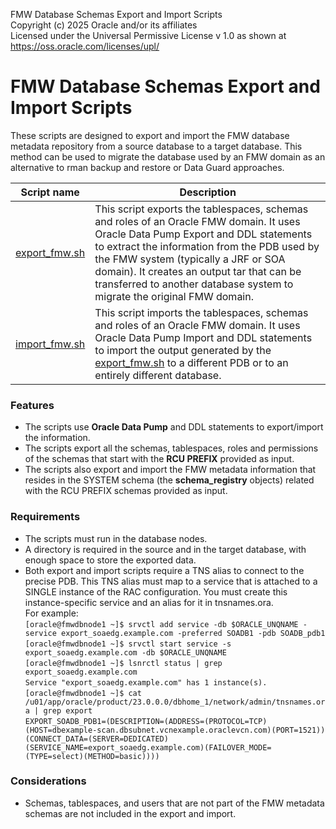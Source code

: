 FMW Database Schemas Export and Import Scripts  
Copyright (c) 2025 Oracle and/or its affiliates  
Licensed under the Universal Permissive License v 1.0 as shown at https://oss.oracle.com/licenses/upl/  

# FMW Database Schemas Export and Import Scripts
These scripts are designed to export and import the FMW database metadata repository from a source database to a target database. This method can be used to migrate the database used by an FMW domain as an alternative to rman backup and restore or Data Guard approaches.

| Script name  | Description |
| ------------- | ------------- |
| [export_fmw.sh](./export_fmw.sh) | This script exports the tablespaces, schemas and roles of an Oracle FMW domain. It uses Oracle Data Pump Export and DDL statements to extract the information from the PDB used by the FMW system (typically a JRF or SOA domain). It creates an output tar that can be transferred to another database system to migrate the original FMW domain. |
| [import_fmw.sh](./import_fmw.sh) | This script imports the tablespaces, schemas and roles of an Oracle FMW domain. It uses Oracle Data Pump Import and DDL statements to import the output generated by the [export_fmw.sh](./export_fmw.sh) to a different PDB or to an entirely different database. |

### Features
- The scripts use **Oracle Data Pump** and DDL statements to export/import the information.
- The scripts export all the schemas, tablespaces, roles and permissions of the schemas that start with the **RCU PREFIX** provided as input.
- The scripts also export and import the FMW metadata information that resides in the SYSTEM schema (the **schema_registry** objects) related with the RCU PREFIX schemas provided as input.

### Requirements
- The scripts must run in the database nodes.
- A directory is required in the source and in the target database, with enough space to store the exported data.
- Both export and import scripts require a TNS alias to connect to the precise PDB. This TNS alias must map to a service that is attached to a SINGLE instance of the RAC configuration. You must create this instance-specific service and an alias for it in tnsnames.ora.   
  For example:  
  `[oracle@fmwdbnode1 ~]$ srvctl add service -db $ORACLE_UNQNAME -service export_soaedg.example.com -preferred SOADB1 -pdb SOADB_pdb1`  
  `[oracle@fmwdbnode1 ~]$ srvctl start service -s  export_soaedg.example.com -db $ORACLE_UNQNAME`  
  `[oracle@fmwdbnode1 ~]$ lsnrctl status | grep export_soaedg.example.com`  
  `Service "export_soaedg.example.com" has 1 instance(s).`  
  `[oracle@fmwdbnode1 ~]$ cat /u01/app/oracle/product/23.0.0.0/dbhome_1/network/admin/tnsnames.ora | grep export`  
  `EXPORT_SOADB_PDB1=(DESCRIPTION=(ADDRESS=(PROTOCOL=TCP)(HOST=dbexample-scan.dbsubnet.vcnexample.oraclevcn.com)(PORT=1521))(CONNECT_DATA=(SERVER=DEDICATED)(SERVICE_NAME=export_soaedg.example.com)(FAILOVER_MODE=(TYPE=select)(METHOD=basic))))`  

### Considerations
- Schemas, tablespaces, and users that are not part of the FMW metadata schemas are not included in the export and import.

